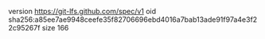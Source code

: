 version https://git-lfs.github.com/spec/v1
oid sha256:a85ee7ae9948ceefe35f82706696ebd4016a7bab13ade91f97a4e3f22c95267f
size 166
